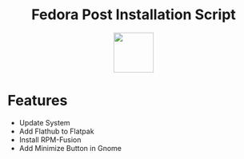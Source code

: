 # <center>Fedora Post Installation Script</center>
<center><img src="https://upload.wikimedia.org/wikipedia/commons/thumb/8/8f/Fedora_logo_%282021%29.svg/2560px-Fedora_logo_%282021%29.svg.png" height=80></center>

# Features
<ul>
    <li>Update System</li>
    <li>Add Flathub to Flatpak</li>
    <li>Install RPM-Fusion</li>
    <li>Add Minimize Button in Gnome</li>
</ul>